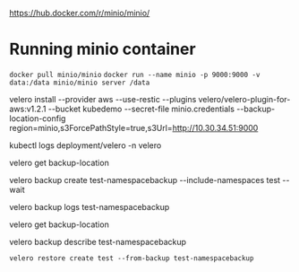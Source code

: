 
https://hub.docker.com/r/minio/minio/

# Running minio container
`docker pull minio/minio`
`docker run --name minio -p 9000:9000 -v data:/data minio/minio server /data`

     
 velero install    --provider aws    --use-restic    --plugins velero/velero-plugin-for-aws:v1.2.1    --bucket kubedemo    --secret-file minio.credentials    --backup-location-config region=minio,s3ForcePathStyle=true,s3Url=http://10.30.34.51:9000
 
   kubectl logs deployment/velero -n velero
   
   velero get backup-location
   
   velero backup create test-namespacebackup --include-namespaces test --wait
   
   velero backup logs test-namespacebackup
   
   velero get backup-location
   
   velero backup describe test-namespacebackup
   
    velero restore create test --from-backup test-namespacebackup
